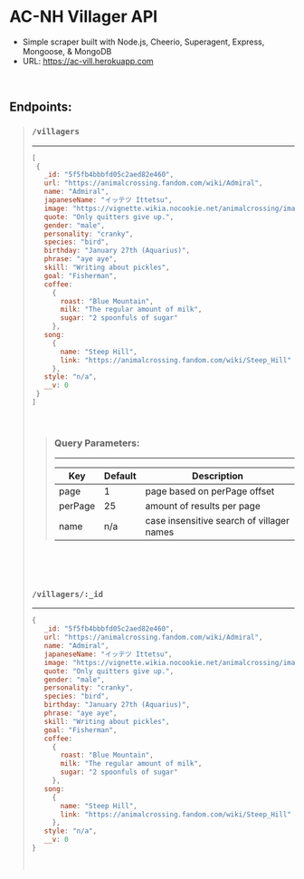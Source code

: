# AC-NH Villager API
- Simple scraper built with Node.js, Cheerio, Superagent, Express, Mongoose, & MongoDB
- URL: https://ac-vill.herokuapp.com

&nbsp;

## Endpoints:

> ### `/villagers` 
> ---
>
>
>```js 
>[
>  {
>    _id: "5f5fb4bbbfd05c2aed82e460",
>    url: "https://animalcrossing.fandom.com/wiki/Admiral",
>    name: "Admiral",
>    japaneseName: "イッテツ Ittetsu",
>    image: "https://vignette.wikia.nocookie.net/animalcrossing/images/e/ed/Admiral_NH.png/revision/latest?cb=20200802081138",
>    quote: "Only quitters give up.",
>    gender: "male",
>    personality: "cranky",
>    species: "bird",
>    birthday: "January 27th (Aquarius)",
>    phrase: "aye aye",
>    skill: "Writing about pickles",
>    goal: "Fisherman",
>    coffee: 
>      {
>        roast: "Blue Mountain",
>        milk: "The regular amount of milk",
>        sugar: "2 spoonfuls of sugar"
>      },
>    song: 
>      {
>        name: "Steep Hill",
>        link: "https://animalcrossing.fandom.com/wiki/Steep_Hill"
>      },
>    style: "n/a",
>    __v: 0
>  }
>]
>```
>&nbsp;
>
>> ### Query Parameters:
>> ---
>> Key | Default | Description
>> --- | --- | ---
>> page | 1 | page based on perPage offset
>> perPage | 25 | amount of results per page
>> name | n/a | case insensitive search of villager names
> &nbsp;
>
>
>&nbsp;
>
>### `/villagers/:_id` 
> ---
>```js
>{
>    _id: "5f5fb4bbbfd05c2aed82e460",
>    url: "https://animalcrossing.fandom.com/wiki/Admiral",
>    name: "Admiral",
>    japaneseName: "イッテツ Ittetsu",
>    image: "https://vignette.wikia.nocookie.net/animalcrossing/images/e/ed/Admiral_NH.png/revision/latest?cb=20200802081138",
>    quote: "Only quitters give up.",
>    gender: "male",
>    personality: "cranky",
>    species: "bird",
>    birthday: "January 27th (Aquarius)",
>    phrase: "aye aye",
>    skill: "Writing about pickles",
>    goal: "Fisherman",
>    coffee: 
>      {
>        roast: "Blue Mountain",
>        milk: "The regular amount of milk",
>        sugar: "2 spoonfuls of sugar"
>      },
>    song: 
>      {
>        name: "Steep Hill",
>        link: "https://animalcrossing.fandom.com/wiki/Steep_Hill"
>      },
>    style: "n/a",
>    __v: 0
>}
>```
> &nbsp;
